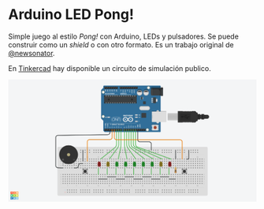 # Arduino LED Pong!

Simple juego al estilo *Pong!* con Arduino, LEDs y pulsadores. Se puede construir como un *shield* o con otro formato. Es un trabajo original de [@newsonator](https://www.instructables.com/Arduino-LED-Pong-Game-a-Fun-Electronics-Project/).

En [Tinkercad](https://www.tinkercad.com/things/hl14mxpcupM-arduino-led-pong) hay disponible un circuito de simulación publico.

![Circuito](https://github.com/lmtreser/LED-Pong/blob/main/Arduino%20LED%20Pong!.png)
